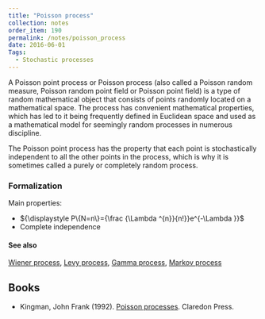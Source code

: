```yaml
---
title: "Poisson process"
collection: notes
order_item: 190
permalink: /notes/poisson_process
date: 2016-06-01
Tags:
  - Stochastic processes
---
```


A Poisson point process or Poisson process (also called a Poisson random measure, Poisson random point field or Poisson point field) is a type of random mathematical object that consists of points randomly located on a mathematical space. The process has convenient mathematical properties, which has led to it being frequently defined in Euclidean space and used as a mathematical model for seemingly random processes in numerous discipline.

The Poisson point process has the property that each point is stochastically independent to all the other points in the process, which is why it is sometimes called a purely or completely random process.

### Formalization
Main properties:
* ${\displaystyle P\{N=n\}={\frac {\Lambda ^{n}}{n!}}e^{-\Lambda }}$
* Complete independence


#### See also
[Wiener process](/notes/wiener_process), [Levy process](/notes/levy_process), [Gamma process](/notes/gamma_process), [Markov process](/notes/markov_process)






## Books
* Kingman, John Frank (1992). [Poisson processes](https://www.goodreads.com/book/show/3895949-poisson-processes). Claredon Press.


